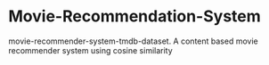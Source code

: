 # Movie-Recommendation-System
movie-recommender-system-tmdb-dataset.  A content based movie recommender system using cosine similarity
